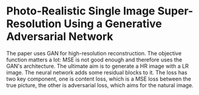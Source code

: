 # Photo-Realistic Single Image Super-Resolution Using a Generative Adversarial Network

The paper uses GAN for high-resolution reconstruction. The objective function matters a lot: MSE is not good enough and therefore uses the GAN's architecture. The ultimate aim is to generate a HR image with a LR image. The neural network adds some residual blocks to it. The loss has two key component, one is content loss, which is a MSE loss between the true picture, the other is adversarial loss, which aims for the natural image.